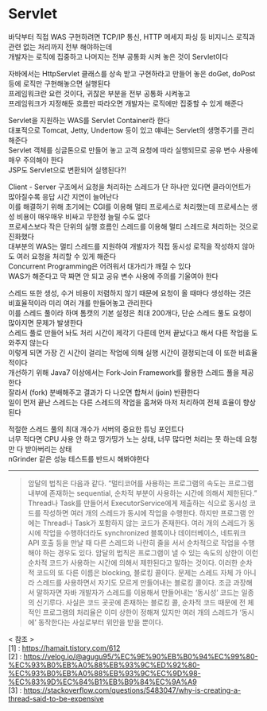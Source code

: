 # Servlet

바닥부터 직접 WAS 구현하려면 TCP/IP 통신, HTTP 메세지 파싱 등 비지니스 로직과 관련 없는 처리까지 전부 해야하는데  
개발자는 로직에 집중하고 나머지는 전부 공통화 시켜 놓은 것이 Servlet이다

자바에서는 HttpServlet 클래스를 상속 받고 구현하라고 만들어 놓은 doGet, doPost 등에 로직만 구현해놓으면 실행된다  
프레임워크란 요런 것이다, 귀찮은 부분을 전부 공통화 시켜놓고  
프레임워크가 지정해둔 흐름만 따라오면 개발자는 로직에만 집중할 수 있게 해준다

Servlet을 지원하는 WAS를 Servlet Container라 한다  
대표적으로 Tomcat, Jetty, Undertow 등이 있고 얘네는 Servlet의 생명주기를 관리해준다  
Servlet 객체를 싱글톤으로 만들어 놓고 고객 요청에 따라 실행되므로 공유 변수 사용에 매우 주의해야 한다  
JSP도 Servlet으로 변환되어 실행된다?!

Client - Server 구조에서 요청을 처리하는 스레드가 단 하나만 있다면 클라이언트가 많아질수록 응답 시간 지연이 늘어난다  
이를 해결하기 위해 초기에는 CGI를 이용해 멀티 프로세스로 처리했는데 프로세스는 생성 비용이 매우매우 비싸고 무한정 늘릴 수도 없다  
프로세스보다 작은 단위의 실행 흐름인 스레드를 이용해 멀티 스레드로 처리하는 것으로 진화했다  
대부분의 WAS는 멀티 스레드를 지원하여 개발자가 직접 동시성 로직을 작성하지 않아도 여러 요청을 처리할 수 있게 해준다  
Concurrent Programming은 어려워서 대가리가 깨질 수 있다  
WAS가 해준다고 막 짜면 안 되고 공유 변수 사용에 주의를 기울여야 한다

스레드 또한 생성, 수거 비용이 저렴하지 않기 때문에 요청이 올 때마다 생성하는 것은 비효율적이라 미리 여러 개를 만들어놓고 관리한다    
이를 스레드 풀이라 하며 톰캣의 기본 설정은 최대 200개다, 단순 스레드 풀도 요청이 많아지면 문제가 발생한다  
스레드 풀로 만들어 놔도 처리 시간이 제각기 다른데 먼저 끝났다고 해서 다른 작업을 도와주지 않는다  
이렇게 되면 가장 긴 시간이 걸리는 작업에 의해 실행 시간이 결정되는데 이 또한 비효율적이다  
개선하기 위해 Java7 이상에서는 Fork-Join Framework를 활용한 스레드 풀을 제공한다  
잘라서 (fork) 분배해주고 결과가 다 나오면 합쳐서 (join) 반환한다  
일이 먼저 끝난 스레드는 다른 스레드의 작업을 훔쳐와 마저 처리하여 전체 효율이 향상된다

적절한 스레드 풀의 최대 개수가 서버의 중요한 튜닝 포인트다  
너무 적다면 CPU 사용 안 하고 띵가띵가 노는 상태, 너무 많다면 처리는 못 하는데 요청만 다 받아버리는 상태    
nGrinder 같은 성능 테스트를 반드시 해봐야한다

<hr/>

>암달의 법칙은 다음과 같다. 
“멀티코어를 사용하는 프로그램의 속도는 프로그램 내부에 존재하는 sequential, 순차적 부분이 사용하는 시간에 의해서 제한된다.”
Thread나 Task를 만들어서 ExecutorService에게 제출하는 식으로 동시성 코드를 작성하면 여러 개의 스레드가 동시에 작업을 수행한다.
하지만 프로그램 안에는 Thread나 Task가 포함하지 않는 코드가 존재한다.
여러 개의 스레드가 동시에 작업을 수행하더라도 synchronized 블록이나 데이터베이스, 네트워크 API 호출 등을 만날 때
다른 스레드와 나란히 줄을 서서 순차적으로 작업을 수행 해야 하는 경우도 있다.
암달의 법칙은 프로그램이 낼 수 있는 속도의 상한이 이런 순차적 코드가 사용하는 시간에 의해서 제한된다고 말하는 것이다.
이러한 순차적 코드의 또 다른 이름은 blocking, 블로킹 콜이다.
문제는 스레드 자체 가 아니라 스레드를 사용하면서 자기도 모르게 만들어내는 블로킹 콜이다.
조금 과장해서 말하자면 자바 개발자가 스레드를 이용해서 만들어내는 ‘동시성’ 코드는 일종의 신기루다.
사실은 코드 곳곳에 존재하는 블로킹 콜, 순차적 코드 때문에 전 체적인 프로그램의 처리율은 이미 상한이 정해져 있지만
여러 개의 스레드가 ‘동시에’ 동작한다는 사실로부터 위안을 받을 뿐이다.

< 참조 >  
[1] : https://hamait.tistory.com/612  
[2] : https://velog.io/@agugu95/%EC%9E%90%EB%B0%94%EC%99%80-%EC%93%B0%EB%A0%88%EB%93%9C%ED%92%80-%EC%93%B0%EB%A0%88%EB%93%9C%EC%9D%98-%EC%83%9D%EC%84%B1%EB%B9%84%EC%9A%A9  
[3] : https://stackoverflow.com/questions/5483047/why-is-creating-a-thread-said-to-be-expensive